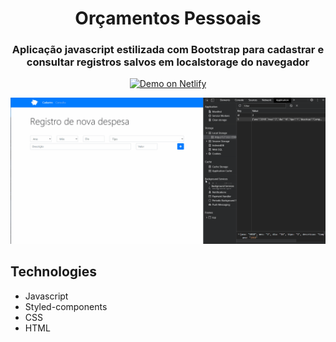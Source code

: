 <h1 align="center"> Orçamentos Pessoais </h1>

<h3 align="center"> Aplicação javascript estilizada com Bootstrap para cadastrar e consultar registros salvos em localstorage do navegador </h3>

<p align="center">
  <a href="https://mike-fernando-discord-clone.netlify.app" target="_blank">
    <img alt="Demo on Netlify" src="https://res.cloudinary.com/LukeMorales/image/upload/v1563043495/readme_logos/demo_on_netlify_bbuvjz.png">
  </a>
</p>

<div>
   <img src="./github/orcamento.gif" alt"discord" />
</div>


## Technologies
- Javascript
- Styled-components
- CSS
- HTML

